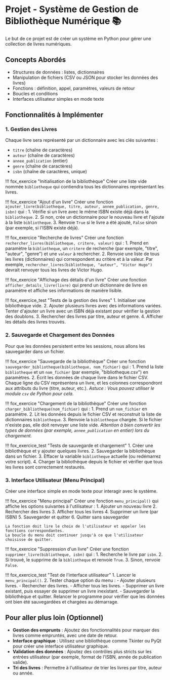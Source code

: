 # Projet - Système de Gestion de Bibliothèque Numérique 📚

Le but de ce projet est de créer un système en Python pour gérer une collection de livres numériques.

## Concepts Abordés

- Structures de données : listes, dictionnaires
- Manipulation de fichiers (CSV ou JSON pour stocker les données des livres)
- Fonctions : définition, appel, paramètres, valeurs de retour
- Boucles et conditions
- Interfaces utilisateur simples en mode texte

## Fonctionnalités à Implémenter

### 1. Gestion des Livres

Chaque livre sera représenté par un dictionnaire avec les clés suivantes :
- `titre` (chaîne de caractères)
- `auteur` (chaîne de caractères)
- `annee_publication` (entier)
- `genre` (chaîne de caractères)
- `isbn` (chaîne de caractères, unique)

!!! fox_exercice "Initialisation de la bibliothèque"
    Créer une liste vide nommée `bibliotheque` qui contiendra tous les dictionnaires représentant les livres.

!!! fox_exercice "Ajout d'un livre"
    Créer une fonction `ajouter_livre(bibliotheque, titre, auteur, annee_publication, genre, isbn)` qui :
    1. Vérifie si un livre avec le même ISBN existe déjà dans la `bibliotheque`.
    2. Si non, crée un dictionnaire pour le nouveau livre et l'ajoute à la liste `bibliotheque`.
    3. Renvoie `True` si le livre a été ajouté, `False` sinon (par exemple, si l'ISBN existe déjà).

!!! fox_exercice "Recherche de livres"
    Créer une fonction `rechercher_livres(bibliotheque, critere, valeur)` qui :
    1. Prend en paramètre la `bibliotheque`, un `critere` de recherche (par exemple, "titre", "auteur", "genre") et une `valeur` à rechercher.
    2. Renvoie une liste de tous les livres (dictionnaires) qui correspondent au critère et à la valeur.
    Par exemple, `rechercher_livres(bibliotheque, "auteur", "Victor Hugo")` devrait renvoyer tous les livres de Victor Hugo.

!!! fox_exercice "Affichage des détails d'un livre"
    Créer une fonction `afficher_details_livre(livre)` qui prend un dictionnaire de livre en paramètre et affiche ses informations de manière lisible.

!!! fox_exercice_test "Tests de la gestion des livres"
    1. Initialiser une bibliothèque vide.
    2. Ajouter plusieurs livres avec des informations variées. Tenter d'ajouter un livre avec un ISBN déjà existant pour vérifier la gestion des doublons.
    3. Rechercher des livres par titre, auteur et genre.
    4. Afficher les détails des livres trouvés.

### 2. Sauvegarde et Chargement des Données

Pour que les données persistent entre les sessions, nous allons les sauvegarder dans un fichier.

!!! fox_exercice "Sauvegarde de la bibliothèque"
    Créer une fonction `sauvegarder_bibliotheque(bibliotheque, nom_fichier)` qui :
    1. Prend la liste `bibliotheque` et un `nom_fichier` (par exemple, "bibliotheque.csv") en paramètres.
    2. Écrit les données de chaque livre dans le fichier CSV. Chaque ligne du CSV représentera un livre, et les colonnes correspondront aux attributs du livre (titre, auteur, etc.).
    *Astuce : Vous pouvez utiliser le module `csv` de Python pour cela.*

!!! fox_exercice "Chargement de la bibliothèque"
    Créer une fonction `charger_bibliotheque(nom_fichier)` qui :
    1. Prend un `nom_fichier` en paramètre.
    2. Lit les données depuis le fichier CSV et reconstruit la liste de dictionnaires `bibliotheque`.
    3. Renvoie la `bibliotheque` chargée. Si le fichier n'existe pas, elle doit renvoyer une liste vide.
    *Attention à bien convertir les types de données (par exemple, `annee_publication` en entier) lors du chargement.*

!!! fox_exercice_test "Tests de sauvegarde et chargement"
    1. Créer une bibliothèque et y ajouter quelques livres.
    2. Sauvegarder la bibliothèque dans un fichier.
    3. Effacer la variable `bibliotheque` actuelle (ou redémarrez votre script).
    4. Charger la bibliothèque depuis le fichier et vérifier que tous les livres sont correctement restaurés.

### 3. Interface Utilisateur (Menu Principal)

Créer une interface simple en mode texte pour interagir avec le système.

!!! fox_exercice "Menu principal"
    Créer une fonction `menu_principal()` qui affiche les options suivantes à l'utilisateur :
    1. Ajouter un nouveau livre
    2. Rechercher des livres
    3. Afficher tous les livres
    4. Supprimer un livre (par ISBN)
    5. Sauvegarder et quitter
    6. Quitter sans sauvegarder

    La fonction doit lire le choix de l'utilisateur et appeler les fonctions correspondantes.
    La boucle du menu doit continuer jusqu'à ce que l'utilisateur choisisse de quitter.

!!! fox_exercice "Suppression d'un livre"
    Créer une fonction `supprimer_livre(bibliotheque, isbn)` qui :
    1. Recherche le livre par `isbn`.
    2. Si trouvé, le supprime de la `bibliotheque` et renvoie `True`.
    3. Sinon, renvoie `False`.

!!! fox_exercice_test "Test de l'interface utilisateur"
    1. Lancer le `menu_principal()`.
    2. Tester chaque option du menu :
        - Ajouter plusieurs livres.
        - Rechercher des livres.
        - Afficher tous les livres.
        - Supprimer un livre existant, puis essayer de supprimer un livre inexistant.
        - Sauvegarder la bibliothèque et quitter. Relancer le programme pour vérifier que les données ont bien été sauvegardées et chargées au démarrage.

## Pour aller plus loin (Optionnel)

- **Gestion des emprunts** : Ajoutez des fonctionnalités pour marquer des livres comme empruntés, avec une date de retour.
- **Interface graphique** : Utilisez une bibliothèque comme Tkinter ou PyQt pour créer une interface utilisateur graphique.
- **Validation des données** : Ajoutez des contrôles plus stricts sur les entrées utilisateur (par exemple, format de l'ISBN, année de publication valide).
- **Tri des livres** : Permettre à l'utilisateur de trier les livres par titre, auteur ou année.